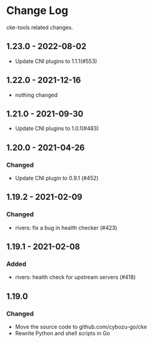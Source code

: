 # Change Log

cke-tools related changes.

## 1.23.0 - 2022-08-02

- Update CNI plugins to 1.1.1(#553)

## 1.22.0 - 2021-12-16

- nothing changed

## 1.21.0 - 2021-09-30

- Update CNI plugins to 1.0.1(#483)

## 1.20.0 - 2021-04-26

### Changed

- Update CNI plugin to 0.9.1 (#452)

## 1.19.2 - 2021-02-09

### Changed

- rivers: fix a bug in health checker (#423)

## 1.19.1 - 2021-02-08

### Added

- rivers: health check for upstream servers (#418)

## 1.19.0

### Changed

- Move the source code to github.com/cybozu-go/cke
- Rewrite Python and shell scripts in Go
